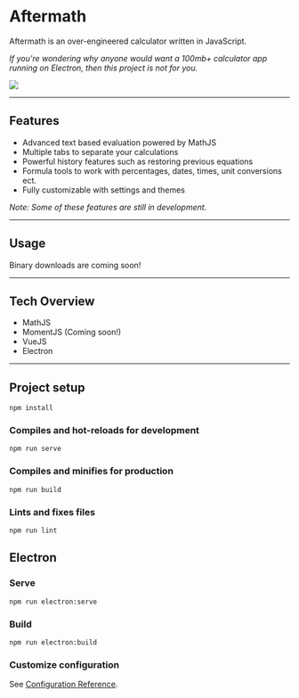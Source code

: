 # Aftermath

Aftermath is an over-engineered calculator written in JavaScript.

*If you're wondering why anyone would want a 100mb+ calculator app running on Electron, then this project is not for you.*

![ ]("screenshot.png")

---

## Features

* Advanced text based evaluation powered by MathJS
* Multiple tabs to separate your calculations
* Powerful history features such as restoring previous equations
* Formula tools to work with percentages, dates, times, unit conversions ect.
* Fully customizable with settings and themes

*Note: Some of these features are still in development.*

---

## Usage

Binary downloads are coming soon!

---

## Tech Overview

* MathJS
* MomentJS (Coming soon!)
* VueJS
* Electron

---

## Project setup
```
npm install
```

### Compiles and hot-reloads for development
```
npm run serve
```

### Compiles and minifies for production
```
npm run build
```

### Lints and fixes files
```
npm run lint
```

## Electron

### Serve
```
npm run electron:serve
```

### Build
```
npm run electron:build
```

### Customize configuration
See [Configuration Reference](https://cli.vuejs.org/config/).
